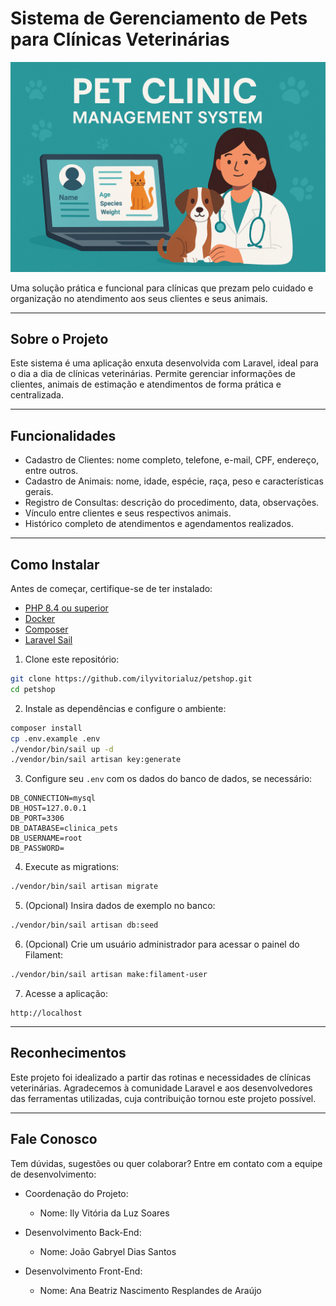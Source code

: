 # Sistema de Gerenciamento de Pets para Clínicas Veterinárias

![Logo](logo.png)

Uma solução prática e funcional para clínicas que prezam pelo cuidado e organização no atendimento aos seus clientes e seus animais.

---

## Sobre o Projeto

Este sistema é uma aplicação enxuta desenvolvida com Laravel, ideal para o dia a dia de clínicas veterinárias. Permite gerenciar informações de clientes, animais de estimação e atendimentos de forma prática e centralizada.

---

## Funcionalidades

* Cadastro de Clientes: nome completo, telefone, e-mail, CPF, endereço, entre outros.
* Cadastro de Animais: nome, idade, espécie, raça, peso e características gerais.
* Registro de Consultas: descrição do procedimento, data, observações.
* Vínculo entre clientes e seus respectivos animais.
* Histórico completo de atendimentos e agendamentos realizados.

---

## Como Instalar

Antes de começar, certifique-se de ter instalado:

* [PHP 8.4 ou superior](https://www.php.net/downloads.php)
* [Docker](https://www.docker.com/get-started)
* [Composer](https://getcomposer.org/)
* [Laravel Sail](https://laravel.com/docs/12.x/sail)

1. Clone este repositório:

```bash
git clone https://github.com/ilyvitorialuz/petshop.git
cd petshop
```

2. Instale as dependências e configure o ambiente:

```bash
composer install
cp .env.example .env
./vendor/bin/sail up -d
./vendor/bin/sail artisan key:generate
```

3. Configure seu `.env` com os dados do banco de dados, se necessário:

```env
DB_CONNECTION=mysql
DB_HOST=127.0.0.1
DB_PORT=3306
DB_DATABASE=clinica_pets
DB_USERNAME=root
DB_PASSWORD=
```

4. Execute as migrations:

```bash
./vendor/bin/sail artisan migrate
```

5. (Opcional) Insira dados de exemplo no banco:

```bash
./vendor/bin/sail artisan db:seed
```

6. (Opcional) Crie um usuário administrador para acessar o painel do Filament:

```bash
./vendor/bin/sail artisan make:filament-user
```

7. Acesse a aplicação:

```
http://localhost
```

---

## Reconhecimentos

Este projeto foi idealizado a partir das rotinas e necessidades de clínicas veterinárias. Agradecemos à comunidade Laravel e aos desenvolvedores das ferramentas utilizadas, cuja contribuição tornou este projeto possível.

---

## Fale Conosco

Tem dúvidas, sugestões ou quer colaborar? Entre em contato com a equipe de desenvolvimento:

* Coordenação do Projeto:

  * Nome: Ily Vitória da Luz Soares

* Desenvolvimento Back-End:

  * Nome: João Gabryel Dias Santos

* Desenvolvimento Front-End:

  * Nome: Ana Beatriz Nascimento Resplandes de Araújo
